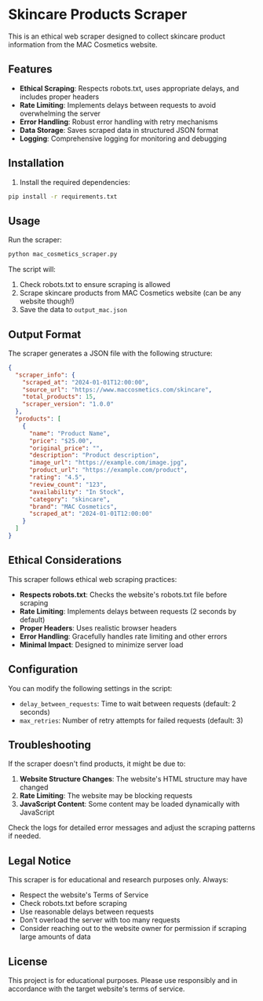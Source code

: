 # Skincare Products Scraper

This is an ethical web scraper designed to collect skincare product information from the MAC Cosmetics website.

## Features

- **Ethical Scraping**: Respects robots.txt, uses appropriate delays, and includes proper headers
- **Rate Limiting**: Implements delays between requests to avoid overwhelming the server
- **Error Handling**: Robust error handling with retry mechanisms
- **Data Storage**: Saves scraped data in structured JSON format
- **Logging**: Comprehensive logging for monitoring and debugging

## Installation

1. Install the required dependencies:
```bash
pip install -r requirements.txt
```

## Usage

Run the scraper:
```bash
python mac_cosmetics_scraper.py
```

The script will:
1. Check robots.txt to ensure scraping is allowed
2. Scrape skincare products from MAC Cosmetics website (can be any website though!)
3. Save the data to `output_mac.json`

## Output Format

The scraper generates a JSON file with the following structure:

```json
{
  "scraper_info": {
    "scraped_at": "2024-01-01T12:00:00",
    "source_url": "https://www.maccosmetics.com/skincare",
    "total_products": 15,
    "scraper_version": "1.0.0"
  },
  "products": [
    {
      "name": "Product Name",
      "price": "$25.00",
      "original_price": "",
      "description": "Product description",
      "image_url": "https://example.com/image.jpg",
      "product_url": "https://example.com/product",
      "rating": "4.5",
      "review_count": "123",
      "availability": "In Stock",
      "category": "skincare",
      "brand": "MAC Cosmetics",
      "scraped_at": "2024-01-01T12:00:00"
    }
  ]
}
```

## Ethical Considerations

This scraper follows ethical web scraping practices:

- **Respects robots.txt**: Checks the website's robots.txt file before scraping
- **Rate Limiting**: Implements delays between requests (2 seconds by default)
- **Proper Headers**: Uses realistic browser headers
- **Error Handling**: Gracefully handles rate limiting and other errors
- **Minimal Impact**: Designed to minimize server load

## Configuration

You can modify the following settings in the script:

- `delay_between_requests`: Time to wait between requests (default: 2 seconds)
- `max_retries`: Number of retry attempts for failed requests (default: 3)

## Troubleshooting

If the scraper doesn't find products, it might be due to:

1. **Website Structure Changes**: The website's HTML structure may have changed
2. **Rate Limiting**: The website may be blocking requests
3. **JavaScript Content**: Some content may be loaded dynamically with JavaScript

Check the logs for detailed error messages and adjust the scraping patterns if needed.

## Legal Notice

This scraper is for educational and research purposes only. Always:

- Respect the website's Terms of Service
- Check robots.txt before scraping
- Use reasonable delays between requests
- Don't overload the server with too many requests
- Consider reaching out to the website owner for permission if scraping large amounts of data

## License

This project is for educational purposes. Please use responsibly and in accordance with the target website's terms of service. 
